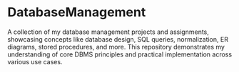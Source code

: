 # DatabaseManagement
A collection of my database management projects and assignments, showcasing concepts like database design, SQL queries, normalization, ER diagrams, stored procedures, and more. This repository demonstrates my understanding of core DBMS principles and practical implementation across various use cases.
